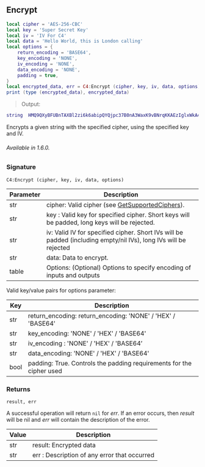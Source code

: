 ## Encrypt

```lua
local cipher = 'AES-256-CBC'
local key = 'Super Secret Key'
local iv = 'IV For C4'
local data = 'Hello World, this is London calling'
local options = {
	return_encoding = 'BASE64',
	key_encoding = 'NONE',
	iv_encoding = 'NONE',
	data_encoding = 'NONE',
	padding = true,
}
local encrypted_data, err = C4:Encrypt (cipher, key, iv, data, options)
print (type (encrypted_data), encrypted_data)
```

> Output:

```lua
string	HMQ9QXyBFUBnTAXBl2zi6k6abipQYQjpc37B0nA3WaxK9vBNrqKKAEzIglxWkA46
```

Encrypts a given string with the specified cipher, using the specified key and IV.

###### Available in 1.6.0.


### Signature

`C4:Encrypt (cipher, key, iv, data, options)`


| Parameter | Description |
| --- | --- |
| str | cipher: Valid cipher (see [GetSupportedCiphers][1]). |
| str | key : Valid key for specified cipher. Short keys will be padded, long keys will be rejected. |
| str | iv: Valid IV for specified cipher. Short IVs will be padded (including empty/nil IVs), long IVs will be rejected |
| str | data: Data to encrypt. |
| table | Options: (Optional) Options to specify encoding of inputs and outputs|

Valid key/value pairs for options parameter:

| Key | Description |
| --- | --- |
| str | return\_encoding:  return\_encoding: 'NONE' / 'HEX' / 'BASE64' |
| str | key\_encoding:  'NONE' / 'HEX' / 'BASE64' |
| str | iv\_encoding : 'NONE' / 'HEX' / 'BASE64’ |
| str | data\_encoding: 'NONE' / 'HEX' / 'BASE64' |
| bool | padding: True. Controls the padding requirements for the cipher used |



### Returns

`result, err`

A successful operation will return `nil` for *err*.  If an error occurs, then *result* will be nil and *err* will contain the description of the error.

|Value | Description|
| --- | --- |
| str | result: Encrypted data |
| str | err : Description of any error that occurred |


[1]:	#getsupportedciphers